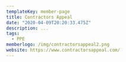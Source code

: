 ```yaml
---
templateKey: member-page
title: Contractors Appeal
date: "2020-04-09T20:20:33.475Z"
description: ...
tags:
  - PPE
memberlogo: /img/contractorsappeal2.png
website: https://www.contractorsappeal.com/
---
```

